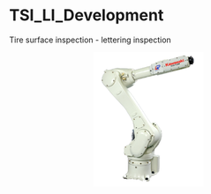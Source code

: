 # TSI_LI_Development
Tire surface inspection - lettering inspection




<p align="center">
    <img src="https://github.com/Patrik-654123/TSI_LI_Development/blob/master/Dokumenty/KawasakiRS010N.png" width="200" title="Change">
</p>
